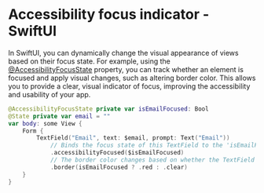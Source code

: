 # Accessibility focus indicator - SwiftUI

In SwiftUI, you can dynamically change the visual appearance of views based on their focus state. For example, using the [@AccessibilityFocusState](https://developer.apple.com/documentation/swiftui/accessibilityfocusstate) property, you can track whether an element is focused and apply visual changes, such as altering border color. This allows you to provide a clear, visual indicator of focus, improving the accessibility and usability of your app.

```swift
@AccessibilityFocusState private var isEmailFocused: Bool
@State private var email = ""
var body: some View {
    Form {
        TextField("Email", text: $email, prompt: Text("Email"))
            // Binds the focus state of this TextField to the 'isEmailFocused' property.
            .accessibilityFocused($isEmailFocused)
            // The border color changes based on whether the TextField is focused:
            .border(isEmailFocused ? .red : .clear)
    }
}
```
